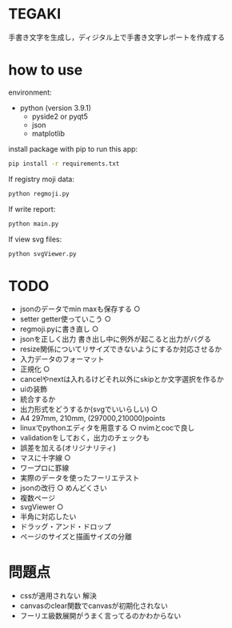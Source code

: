 # TEGAKI
手書き文字を生成し，ディジタル上で手書き文字レポートを作成する
# how to use
environment:
- python (version 3.9.1)
    - pyside2 or pyqt5
    - json
    - matplotlib

install package with pip to run this app:
```bash
pip install -r requirements.txt
```
  
If registry moji data:
```bash
python regmoji.py
```

If write report:
```bash
python main.py
```

If view svg files:
```bash
python svgViewer.py
```

# TODO
- jsonのデータでmin maxも保存する ○
- setter getter使っていこう ○
- regmoji.pyに書き直し ○
- jsonを正しく出力 書き出し中に例外が起こると出力がバグる
- resize関係についてリサイズできないようにするか対応させるか
- 入力データのフォーマット
- 正規化 ○ 
- cancelやnextは入れるけどそれ以外にskipとか文字選択を作るか 
- uiの装飾
- 統合するか
- 出力形式をどうするか(svgでいいらしい) ○
- A4 297mm, 210mm, (297000,210000)points
- linuxでpythonエディタを用意する ○ nvimとcocで良し
- validationをしておく，出力のチェックも
- 誤差を加える(オリジナリティ)
- マスに十字線 ○
- ワープロに罫線
- 実際のデータを使ったフーリエテスト
- jsonの改行 ○ めんどくさい
- 複数ページ
- svgViewer ○
- 半角に対応したい
- ドラッグ・アンド・ドロップ
- ページのサイズと描画サイズの分離

# 問題点
- cssが適用されない 解決
- canvasのclear関数でcanvasが初期化されない
- フーリエ級数展開がうまく言ってるのかわからない
